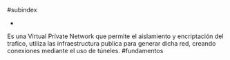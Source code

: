 #subindex 

- 
Es una Virtual Prívate Network que permite el aislamiento y encriptación del trafico, utiliza las infraestructura publica para generar dicha red, creando conexiones mediante el uso de túneles.
#fundamentos 